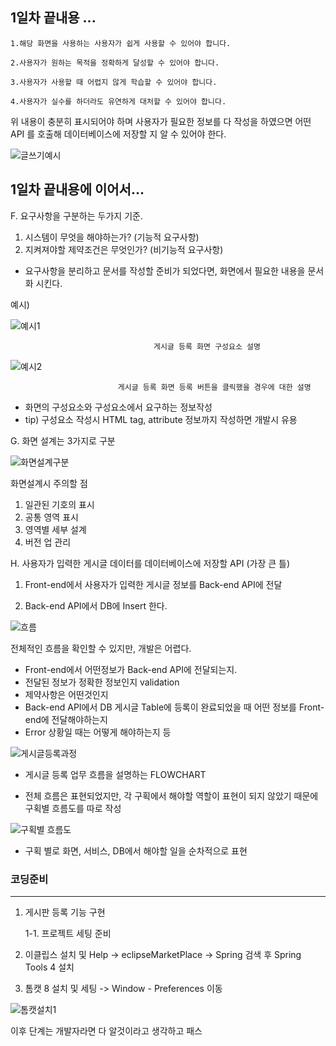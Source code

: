 
## 1일차 끝내용 ...

```
1.해당 화면을 사용하는 사용자가 쉽게 사용할 수 있어야 합니다.

2.사용자가 원하는 목적을 정확하게 달성할 수 있어야 합니다.

3.사용자가 사용할 때 어렵지 않게 학습할 수 있어야 합니다.

4.사용자가 실수를 하더라도 유연하게 대처할 수 있어야 합니다.

```


위 내용이 충분히 표시되어야 하며 사용자가 필요한 정보를 다 작성을 하였으면 어떤 API 를 호출해 데이터베이스에 저장할 지 알 수 있어야 한다.

![글쓰기예시](img/%ED%99%94%EB%A9%B4%EC%84%A4%EA%B3%84%EC%84%9C.png)



## 1일차 끝내용에 이어서...



F. 요구사항을 구분하는 두가지 기준.

1. 시스템이 무엇을 해야하는가? (기능적 요구사항)
2. 지켜져야할 제약조건은 무엇인가? (비기능적 요구사항)

- 요구사항을 분리하고 문서를 작성할 준비가 되었다면, 화면에서 필요한 내용을
문서화 시킨다.

예시)

![예시1](img/%EC%98%88%EC%8B%9C1.png)

                                    게시글 등록 화면 구성요소 설명


![예시2](img/%EC%98%88%EC%8B%9C2.png)


                            게시글 등록 화면 등록 버튼을 클릭했을 경우에 대한 설명 


- 화면의 구성요소와 구성요소에서 요구하는 정보작성
- tip) 구성요소 작성시 HTML tag, attribute 정보까지 작성하면 개발시 유용

G. 화면 설계는 3가지로 구분

![화면설계구분](img/%ED%99%94%EB%A9%B4%EC%84%A4%EA%B3%84%EA%B5%AC%EB%B6%84.PNG)

화면설계시 주의할 점 

1. 일관된 기호의 표시
2. 공통 영역 표시
3. 영역별 세부 설계
4. 버전 업 관리


H. 사용자가 입력한 게시글 데이터를 데이터베이스에 저장할 API  (가장 큰 틀)

1. Front-end에서 사용자가 입력한 게시글 정보를 Back-end API에 전달

2. Back-end API에서 DB에 Insert 한다.

![흐름](img/%ED%9D%90%EB%A6%84.PNG)

전체적인 흐름을 확인할 수 있지만, 개발은 어렵다.

- Front-end에서 어떤정보가 Back-end API에 전달되는지.
- 전달된 정보가 정확한 정보인지 validation
- 제약사항은 어떤것인지
- Back-end API에서 DB 게시글 Table에 등록이 완료되었을 때 어떤 정보를 Front-end에 전달해야하는지
- Error 상황일 때는 어떻게 해야하는지 등

![게시글등록과정](img/%EA%B2%8C%EC%8B%9C%EA%B8%80%EB%93%B1%EB%A1%9D%EA%B3%BC%EC%A0%95.PNG)

- 게시글 등록 업무 흐름을 설명하는 FLOWCHART 

- 전체 흐름은 표현되었지만, 각 구획에서 해야할 역할이 표현이 되지 않았기 때문에
구획별 흐름도를 따로 작성

![구획별 흐름도](img/%EA%B5%AC%ED%9A%8D%EB%B3%84%20%ED%9D%90%EB%A6%84%EB%8F%84.PNG)

- 구획 별로 화면, 서비스, DB에서 해야할 일을 순차적으로 표현


### 코딩준비

---
1. 게시판 등록 기능 구현

    1-1. 프로젝트 세팅 준비 

1. 이클립스 설치 및 Help -> eclipseMarketPlace -> Spring 검색 후 Spring Tools 4 설치 

2. 톰캣 8 설치 및 세팅 
-> Window - Preferences 이동 

![톰캣설치1](img/%ED%86%B0%EC%BA%A31.jfif)

이후 단계는 개발자라면 다 알것이라고 생각하고 패스

